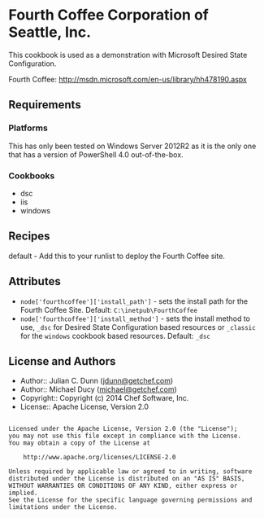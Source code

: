 Fourth Coffee Corporation of Seattle, Inc.
==========================================

This cookbook is used as a demonstration with Microsoft Desired State Configuration.

Fourth Coffee: http://msdn.microsoft.com/en-us/library/hh478190.aspx

Requirements
------------

### Platforms

This has only been tested on Windows Server 2012R2 as it is the only one that has a version of PowerShell 4.0 out-of-the-box.

### Cookbooks

* dsc
* iis
* windows

Recipes
-------

default - Add this to your runlist to deploy the Fourth Coffee site. 
 

Attributes
----------

* `node['fourthcoffee']['install_path']` - sets the install path for the Fourth Coffee Site. Default: `C:\inetpub\FourthCoffee`
* `node['fourthcoffee']['install_method']` - sets the install method to use, `_dsc` for Desired State Configuration based resources or `_classic` for the `windows` cookbook based resources. Default: `_dsc`



License and Authors
-------------------

* Author:: Julian C. Dunn (<jdunn@getchef.com>)
* Author:: Michael Ducy (<michael@getchef.com>)
* Copyright:: Copyright (c) 2014 Chef Software, Inc.
* License:: Apache License, Version 2.0

```text

Licensed under the Apache License, Version 2.0 (the "License");
you may not use this file except in compliance with the License.
You may obtain a copy of the License at

    http://www.apache.org/licenses/LICENSE-2.0

Unless required by applicable law or agreed to in writing, software
distributed under the License is distributed on an "AS IS" BASIS,
WITHOUT WARRANTIES OR CONDITIONS OF ANY KIND, either express or implied.
See the License for the specific language governing permissions and
limitations under the License.
```
